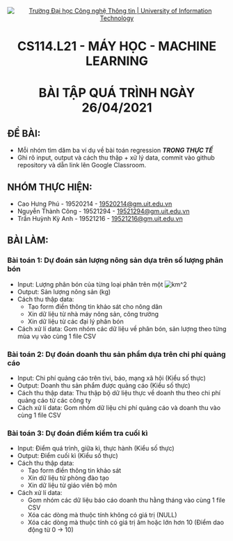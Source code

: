 <!-- Banner -->
<p align="center">
  <a href="https://www.uit.edu.vn/" title="Trường Đại học Công nghệ Thông tin" style="border: none;">
    <img src="https://i.imgur.com/WmMnSRt.png" alt="Trường Đại học Công nghệ Thông tin | University of Information Technology">
  </a>
</p>

<!-- Title -->
<h1 align="center"><b>CS114.L21 - MÁY HỌC - MACHINE LEARNING</b></h1>
<h1 align="center"><b>BÀI TẬP QUÁ TRÌNH NGÀY 26/04/2021</b></h1>

## ĐỀ BÀI:
- Mỗi nhóm tìm dăm ba ví dụ về bài toán regression ***TRONG THỰC TẾ***
- Ghi rõ input, output và cách thu thập + xử lý data, commit vào github repository và dẫn link lên Google Classroom.

## NHÓM THỰC HIỆN:
- Cao Hưng Phú - 19520214 - 19520214@gm.uit.edu.vn
- Nguyễn Thành Công - 19521294 - 19521294@gm.uit.edu.vn
- Trần Huỳnh Kỳ Anh - 19521216 - 19521216@gm.uit.edu.vn


## BÀI LÀM:

### Bài toán 1: Dự đoán sản lượng nông sản dựa trên số lượng phân bón
- Input: Lượng phân bón của từng loại phân trên một ![km^2](https://latex.codecogs.com/svg.latex?km^2)
- Output: Sản lượng nông sản (kg)
- Cách thu thập data: 
  - Tạo form điền thông tin khảo sát cho nông dân
  - Xin dữ liệu từ nhà máy nông sản, công trường
  - Xin dữ liệu từ các đại lý phân bón
- Cách xử lí data: Gom nhóm các dữ liệu về phân bón, sản lượng theo từng mùa vụ vào cùng 1 file CSV

### Bài toán 2: Dự đoán doanh thu sản phẩm dựa trên chi phí quảng cáo
- Input: Chi phí quảng cáo trên tivi, báo, mạng xã hội (Kiểu số thực)
- Output: Doanh thu sản phẩm được quảng cáo (Kiểu số thực)
- Cách thu thập data: Thu thập bộ dữ liệu thực về doanh thu theo chi phí quảng cáo từ các công ty
- Cách xử lí data: Gom nhóm dữ liệu chi phí quảng cáo và doanh thu vào cùng 1 file CSV

### Bài toán 3: Dự đoán điểm kiểm tra cuối kì
- Input: Điểm quá trình, giữa kì, thực hành (Kiểu số thực)
- Output: Điểm cuối kì (Kiểu số thực)
- Cách thu thập data:
  - Tạo form điền thông tin khảo sát
  - Xin dữ liệu từ phòng đào tạo
  - Xin dữ liệu từ giáo viên bộ môn
- Cách xử lí data:
  + Gom nhóm các dữ liệu báo cáo doanh thu hằng tháng vào cùng 1 file CSV
  + Xóa các dòng mà thuộc tính không có giá trị (NULL)
  + Xóa các dòng mà thuộc tính có giá trị âm hoặc lớn hơn 10 (Điểm dao động từ 0 -> 10)
